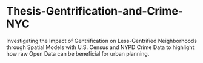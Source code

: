 # Thesis-Gentrification-and-Crime-NYC
Investigating the Impact of Gentrification on Less-Gentrified Neighborhoods through Spatial Models with U.S. Census and NYPD Crime Data to highlight how raw Open Data can be beneficial for urban planning.
